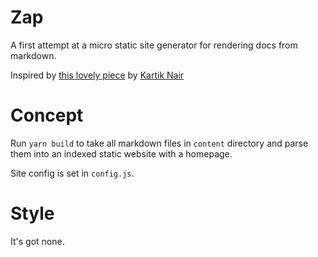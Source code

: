 # Zap

A first attempt at a micro static site generator for rendering docs from markdown.

Inspired by [this lovely piece](https://medium.com/better-programming/how-to-build-a-simple-static-site-generator-using-node-js-6425b71272e0) by [Kartik Nair](https://kartikn.me/about)

# Concept

Run `yarn build` to take all markdown files in `content` directory and parse them into an indexed static website with a homepage.

Site config is set in `config.js`.

# Style

It's got none.
